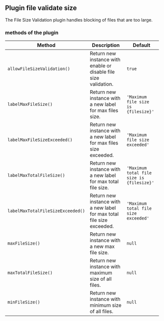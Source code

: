 ## Plugin file validate size

The File Size Validation plugin handles blocking of files that are too large.

### methods of the plugin

Method                            | Description                                                               | Default
----------------------------------|---------------------------------------------------------------------------|---------
`allowFileSizeValidation()`       | Return new instance with enable or disable file size validation.          | `true`
`labelMaxFileSize()`              | Return new instance with a new label for max files size.                  | `'Maximum file size is {filesize}'`
`labelMaxFileSizeExceeded()`      | Return new instance with a new label for max files size exceeded.         | `'Maximum file size exceeded'`
`labelMaxTotalFileSize()`         | Return new instance with a new label for max total file size.             | `'Maximum total file size is {filesize}'`
`labelMaxTotalFileSizeExceeded()` | Return new instance with a new label for max total file size exceeded.    | `'Maximum total file size exceeded'`
`maxFileSize()`                   | Return new instance with a new max file size.                             | `null`
`maxTotalFileSize()`              | Return new instance with maximum size of all files.                       | `null`
`minFileSize()`                   | Return new instance with minimum size of all files.                       | `null`
